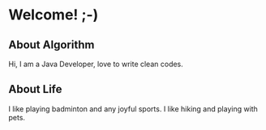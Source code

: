 # Welcome! ;-)


## About Algorithm

Hi, I am a Java Developer, love to write clean codes.


## About Life

I like playing badminton and any joyful sports. I like hiking and playing with pets. 
